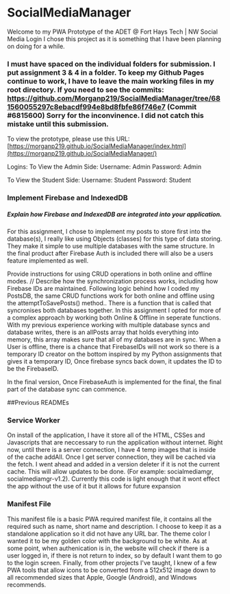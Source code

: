 # SocialMediaManager
Welcome to my PWA Prototype of the ADET @ Fort Hays Tech | NW Social Media Login I chose this project as it is something that I have been planning on doing for a while. 

### I must have spaced on the individual folders for submission. I put assignment 3 & 4 in a folder. To keep my Github Pages continue to work, I have to leave the main working files in my root directory. If you need to see the commits: https://github.com/Morganp219/SocialMediaManager/tree/681560055297c8ebacdf994e8bd8fbfe86f746e7 (Commit #6815600) Sorry for the inconvinence. I did not catch this mistake until this submission.

To view the prototype, please use this URL: [https://morganp219.github.io/SocialMediaManager/index.html](https://morganp219.github.io/SocialMediaManager/)

Logins:
To View the Admin Side:
Username: Admin
Password: Admin

To View the Student Side: 
Username: Student
Password: Student

### Implement Firebase and IndexedDB
##### Explain how Firebase and IndexedDB are integrated into your application.
For this assignment, I chose to implement my posts to store first into the database(s), I really like using Objects (classes) for this type of data storing. They make it simple to use multiple databases with the same structure. In the final product after Firebase Auth is included there will also be a users feature implemented as well. 

Provide instructions for using CRUD operations in both online and offline modes. // Describe how the synchronization process works, including how Firebase IDs are maintained.
Following logic behind how I coded my PostsDB, the same CRUD functions work for both online and offline using the attemptToSavePosts() method.. There is a function that is called that syncronises both databases together. In this assignment I opted for more of a complex approach by working both Online & Offline in seperate functions. With my previous experience working with multiple database syncs and database writes, there is an allPosts array that holds everything into memory, this array makes sure that all of my databases are in sync. When a User is offline, there is a chance that FirebaseIDs will not work so there is a temporary ID creator on the bottom inspired by my Python assignments that gives it a temporary ID, Once firebase syncs back down, it updates the ID to be the FirebaseID. 

In the final version, Once FirebaseAuth is implemented for the final, the final part of the database sync can commence. 

##Previous READMEs

### Service Worker
On install of the application, I have it store all of the HTML, CSSes and Javascripts that are neccessary to run the application without internet. Right now, until there is a server connection, I have 4 temp images that is inside of the cache addAll. Once I get server connection, they will be cached via the fetch. I went ahead and added in a version deleter if it is not the current cache. This will allow updates to be done. (For example: socialmediamgr, socialmediamgr-v1.2). Currently this code is light enough that it wont effect the app without the use of it but it allows for future expansion

### Manifest File
This manifest file is a basic PWA required manifest file, it contains all the required such as name, short name and description. I choose to keep it as a standalone application so it did not have any URL bar. The theme color I wanted it to be my golden color with the background to be white. As at some point, when authenication is in, the website will check if there is a user logged in, if there is not return to index, so by default I want them to go to the login screen. Finally, from other projects I've taught, I knew of a few PWA tools that allow icons to be converted from a 512x512 image down to all recommended sizes that Apple, Google (Android), and Windows recommends.
